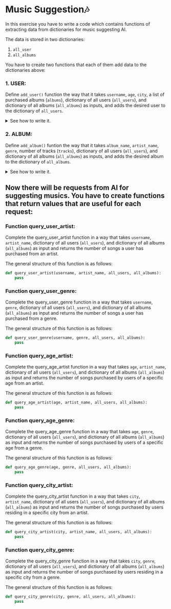 # Music Suggestion🎶
In this exercise you have to write a code which contains functions of extracting data from dictionaries for music suggesting AI.

The data is stored in two dictionaries:
1. `all_user`
2. `all_albums`

You have to create two functions that each of them add data to the dictionaries above:
### 1. **USER**:

Define `add_user()` function the way that it takes `username`, `age`, `city`, a list of purchased albums (`albums`), dictionary of all users (`all_users`), and dictionary of all albums (`all_albums`) as inputs, and adds the desired user to the dictionary of `all_users`.
   
   <details>
     <summary>See how to write it.</summary>
     
  ```python
def add_user(username, age, city, albums, all_users, all_albums):
  pass
  ```
   </details>
   
### 2. **ALBUM**:

Define `add_album()` funtion the way that it takes `album_name`, `artist_name`, `genre`, number of tracks (`tracks`), dictionary of all users (`all_users`), and dictionary of all albums (`all_albums`) as inputs, and adds the desired album to the dictionary of `all_albums`.

<details>
  <summary>See how to write it.</summary>

  ```python
def add_album(album_name, artist_name, genre, tracks, all_users, all_albums):
    pass
  ```
</details>

## Now there will be requests from AI for suggesting musics. You have to create functions that return values that are useful for each request:

### Function query_user_artist:
Complete the query_user_artist function in a way that takes `username`, `artist_name`, dictionary of all users (`all_users`), and dictionary of all albums (`all_albums`) as input and returns the number of songs a user has purchased from an artist.

The general structure of this function is as follows:

```python
def query_user_artist(username, artist_name, all_users, all_albums):
    pass
```

### Function query_user_genre:
Complete the query_user_genre function in a way that takes `username`, `genre`, dictionary of all users (`all_users`), and dictionary of all albums (`all_albums`) as input and returns the number of songs a user has purchased from a genre.

The general structure of this function is as follows:

```python
def query_user_genre(username, genre, all_users, all_albums):
    pass
```

### Function query_age_artist:
Complete the query_age_artist function in a way that takes `age`, `artist_name`, dictionary of all users (`all_users`), and dictionary of all albums (`all_albums`) as input and returns the number of songs purchased by users of a specific age from an artist.

The general structure of this function is as follows:

```python
def query_age_artist(age, artist_name, all_users, all_albums):
    pass
```

### Function query_age_genre:
Complete the query_age_genre function in a way that takes `age`, `genre`, dictionary of all users (`all_users`), and dictionary of all albums (`all_albums`) as input and returns the number of songs purchased by users of a specific age from a genre.

The general structure of this function is as follows:

```python
def query_age_genre(age, genre, all_users, all_albums):
    pass
```

### Function query_city_artist:
Complete the query_city_artist function in a way that takes `city`, `artist_name`, dictionary of all users (`all_users`), and dictionary of all albums (`all_albums`) as input and returns the number of songs purchased by users residing in a specific city from an artist.

The general structure of this function is as follows:

```python
def query_city_artist(city, artist_name, all_users, all_albums):
    pass
```

### Function query_city_genre:
Complete the query_city_genre function in a way that takes `city`, `genre`, dictionary of all users (`all_users`), and dictionary of all albums (`all_albums`) as input and returns the number of songs purchased by users residing in a specific city from a genre.

The general structure of this function is as follows:

```python
def query_city_genre(city, genre, all_users, all_albums):
    pass
```
